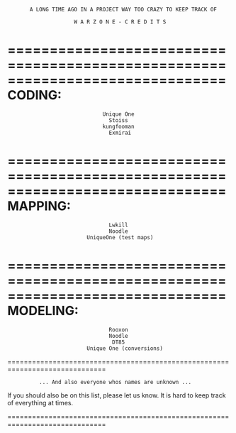 
           A LONG TIME AGO IN A PROJECT WAY TOO CRAZY TO KEEP TRACK OF

                         W A R Z O N E - C R E D I T S

==============================================================================
                                    CODING:
==============================================================================                          

                                  Unique One
                                    Stoiss
                                  kungfooman
                                    Exmirai

==============================================================================
                                   MAPPING:
==============================================================================

                                    Lwkill
                                    Noodle
                             UniqueOne (test maps)

==============================================================================
                                  MODELING:
==============================================================================

                                    Rooxon
                                    Noodle
                                     DT85
                             Unique One (conversions)

==============================================================================

              ... And also everyone whos names are unknown ...

   If you should also be on this list, please let us know. It is hard to keep
                       track of everything at times.

==============================================================================


